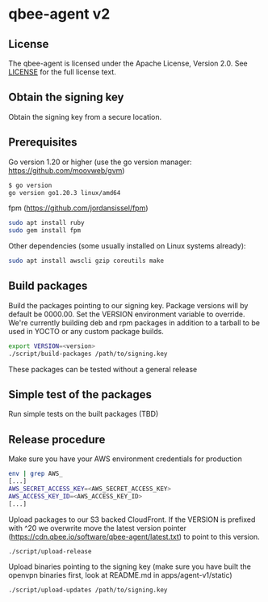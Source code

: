 # qbee-agent v2


## License

The qbee-agent is licensed under the Apache License, Version 2.0. See
[LICENSE](https://github.com/qbee-io/qbee-agent/blob/master/LICENSE) for the full license text.

## Obtain the signing key

Obtain the signing key from a secure location.

## Prerequisites

Go version 1.20 or higher (use the go version manager: https://github.com/moovweb/gvm)

```bash
$ go version
go version go1.20.3 linux/amd64

```

fpm (https://github.com/jordansissel/fpm)

```bash
sudo apt install ruby
sudo gem install fpm
```

Other dependencies (some usually installed on Linux systems already):

```bash
sudo apt install awscli gzip coreutils make
```

## Build packages

Build the packages pointing to our signing key. Package versions will by default be 0000.00. Set the VERSION environment
variable to override. We're currently building deb and rpm packages in addition to a tarball to be used in YOCTO or any custom
package builds.

```bash
export VERSION=<version>
./script/build-packages /path/to/signing.key
```

These packages can be tested without a general release

## Simple test of the packages

Run simple tests on the built packages (TBD)

## Release procedure

Make sure you have your AWS environment credentials for production

```bash
env | grep AWS_
[...]
AWS_SECRET_ACCESS_KEY=<AWS_SECRET_ACCESS_KEY>
AWS_ACCESS_KEY_ID=<AWS_ACCESS_KEY_ID>
[...]
```

Upload packages to our S3 backed CloudFront. If the VERSION is prefixed with ^20 we overwrite move the latest version pointer 
(https://cdn.qbee.io/software/qbee-agent/latest.txt) to point to this version.

```bash
./script/upload-release 
```

Upload binaries pointing to the signing key (make sure you have built the openvpn binaries first, look at README.md in apps/agent-v1/static)

```bash
./script/upload-updates /path/to/signing.key
```
